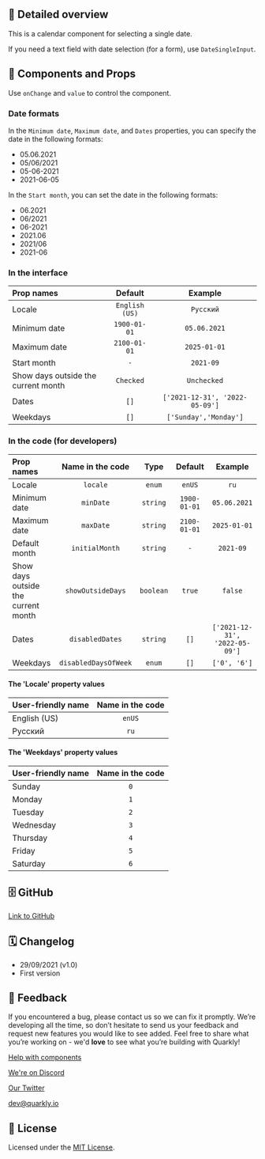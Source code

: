 ## 📖 Detailed overview

This is a calendar component for selecting a single date.

If you need a text field with date selection (for a form), use `DateSingleInput`.

## 🧩 Components and Props

Use `onChange` and `value` to control the component.

### Date formats

In the `Minimum date`, `Maximum date`, and `Dates` properties, you can specify the date in the following formats:

-   05.06.2021
-   05/06/2021
-   05-06-2021
-   2021-06-05

In the `Start month`, you can set the date in the following formats:

-   06.2021
-   06/2021
-   06-2021
-   2021.06
-   2021/06
-   2021-06

### In the interface

| Prop names                          |    Default     |            Example             |
|:----------------------------------- |:--------------:|:------------------------------:|
| Locale                              | `English (US)` |           `Русский`            |
| Minimum date                        |  `1900-01-01`  |          `05.06.2021`          |
| Maximum date                        |  `2100-01-01`  |          `2025-01-01`          |
| Start month                         |      `-`       |           `2021-09`            |
| Show days outside the current month |   `Checked`    |          `Unchecked`           |
| Dates                               |      `[]`      | `['2021-12-31', '2022-05-09']` |
| Weekdays                            |      `[]`      |     `['Sunday','Monday']`      |

### In the code (for developers)

| Prop names                          |   Name in the code   |   Type    |   Default    |            Example             |
|:----------------------------------- |:--------------------:|:---------:|:------------:|:------------------------------:|
| Locale                              |       `locale`       |  `enum`   |    `enUS`    |              `ru`              |
| Minimum date                        |      `minDate`       | `string`  | `1900-01-01` |          `05.06.2021`          |
| Maximum date                        |      `maxDate`       | `string`  | `2100-01-01` |          `2025-01-01`          |
| Default month                       |    `initialMonth`    | `string`  |     `-`      |           `2021-09`            |
| Show days outside the current month |  `showOutsideDays`   | `boolean` |    `true`    |            `false`             |
| Dates                               |   `disabledDates`    | `string`  |     `[]`     | `['2021-12-31', '2022-05-09']` |
| Weekdays                            | `disabledDaysOfWeek` |  `enum`   |     `[]`     |          `['0', '6']`          |

#### The 'Locale' property values

| User-friendly name | Name in the code |
|:------------------ |:----------------:|
| English (US)       |      `enUS`      |
| Русский            |       `ru`       |

#### The 'Weekdays' property values

| User-friendly name | Name in the code |
|:------------------ |:----------------:|
| Sunday             |       `0`        |
| Monday             |       `1`        |
| Tuesday            |       `2`        |
| Wednesday          |       `3`        |
| Thursday           |       `4`        |
| Friday             |       `5`        |
| Saturday           |       `6`        |

## 🗄 GitHub

[Link to GitHub](https://github.com/quarkly/community-kit/tree/master/src/DateSinglePicker)

## 🗓 Changelog

-   29/09/2021 (v1.0)
-   First version

## 📮 Feedback

If you encountered a bug, please contact us so we can fix it promptly. We’re developing all the time, so don’t hesitate to send us your feedback and request new features you would like to see added. Feel free to share what you’re working on - we'd **love** to see what you’re building with Quarkly!

[Help with components](https://community.quarkly.io/c/requests/11)

[We're on Discord](https://discord.gg/f9KhSMGX)

[Our Twitter](https://twitter.com/quarklyapp)

[dev@quarkly.io](mailto:dev@quarkly.io)

## 📝 License

Licensed under the [MIT License](https://raw.githubusercontent.com/quarkly/community-kit/master/LICENSE).
